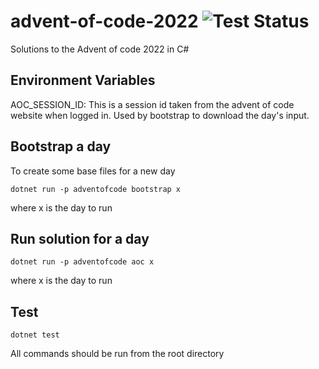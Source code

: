 # advent-of-code-2022 ![Test Status](https://github.com/PaulWild/advent-of-code-2022/actions/workflows/dotnet.yml/badge.svg?branch=main)

Solutions to the Advent of code 2022 in C#

## Environment Variables

AOC_SESSION_ID: This is a session id taken from the advent of code website when logged in. Used by bootstrap to download the day's input.

## Bootstrap a day

To create some base files for a new day

`dotnet run -p adventofcode bootstrap x`

where x is the day to run

## Run solution for a day

`dotnet run -p adventofcode aoc x`

where x is the day to run

## Test

`dotnet test`

All commands should be run from the root directory
